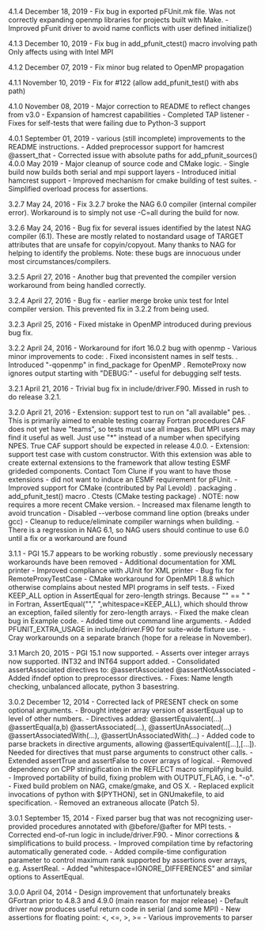 4.1.4   December 18, 2019
	- Fix bug in exported pFUnit.mk file.    Was not correctly expanding
	  openmp libraries for projects built with Make.
	- Improved pFunit driver to avoid name conflicts with
	  user defined initialize()

4.1.3   December 10, 2019
	- Fix bug in add_pfunit_ctest() macro involving path
	  Only affects using with Intel MPI
	
4.1.2   December 07, 2019
	- Fix minor bug related to OpenMP propagation
	
4.1.1   November 10, 2019
	- Fix for #122 (allow add_pfunit_test() with abs path)

	
4.1.0   November 08, 2019
	- Major correction to README to reflect changes from v3.0
	- Expansion of hamcrest capabilities
	- Completed TAP listener
	- Fixes for self-tests that were failing due to Python-3 support
	
	
	
4.0.1   September 01, 2019
        - various (still incomplete) improvements to the README instructions.
	- Added preprocessor support for hamcrest @assert_that
	- Corrected issue with absolute paths for add_pfunit_sources()
4.0.0   May 2019
        - Major cleanup of source code and CMake logic.
	- Single build now builds both serial and mpi support layers
	- Introduced initial hamcrest support
	- Improved mechanism for cmake building of test suites.
	- Simplified overload process for assertions.

3.2.7   May 24, 2016
	- Fix 3.2.7 broke the NAG 6.0 compiler (internal compiler error).
	  Workaround is to simply not use -C=all during the build for now.
	
3.2.6   May 24, 2016
	- Bug fix for several issues identified by the latest NAG compiler
	(6.1).  These are mostly related to nostandard usage of TARGET
	attributes that are unsafe for copyin/copyout.  Many thanks to NAG
	for helping to identify the problems.  Note: these bugs are
	innocuous under most circumstances/compilers.
	
3.2.5   April 27, 2016
	- Another bug that prevented the compiler version workaround from
          being handled correctly.
	
3.2.4   April 27, 2016
	- Bug fix - earlier merge broke unix test for Intel compiler
          version.  This prevented fix in 3.2.2 from being used.
	
3.2.3   April 25, 2016
	- Fixed mistake in OpenMP introduced during previous bug fix.
	
3.2.2   April 24, 2016
	- Workaround for ifort 16.0.2 bug with openmp
	- Various minor improvements to code:
          . Fixed inconsistent names in self tests.
          . Introduced "-qopenmp" in find_package for OpenMP
          . RemoteProxy now ignores output starting with "DEBUG:" - useful
            for debugging self tests.

	
3.2.1	April 21, 2016
	- Trivial bug fix in include/driver.F90.   Missed in rush to do release 3.2.1.
	
3.2.0	April 21, 2016
	- Extension: support test to run on "all available" pes.
	  . This is primarily aimed to enable testing coarray Fortran procedures
	    CAF does not yet have "teams", so tests must use all images.  But
	    MPI users may find it useful as well.   Just use "*" instead of a number
	    when specifying NPES.   True CAF support should be expected in release 4.0.0.
	- Extension: support test case with custom constructor.   With this extension was
	  able to create external extensions to the framework that allow testing ESMF grideded
          components.  Contact Tom Clune if you want to have those extensions - did not want to
	  induce an ESMF requirement for pFUnit.
	- Improved support for CMake (contributed by Pal Levold)
	  . packaging
	  . add_pfunit_test() macro
	  . Ctests (CMake testing package)
	  . NOTE: now requires a more recent CMake version.
	- Increased max filename length to avoid truncation
	- Disabled --verbose command line option (breaks under gcc)
	- Cleanup to reduce/eliminate compiler warnings when building.
	- There is a regression in NAG 6.1, so NAG users should continue to use 6.0 until a
	  fix or a workaround are found
	
3.1.1
	- PGI 15.7 appears to be working robustly
	  . some previously necessary workarounds have been removed
	- Additional documentation for XML printer
	- Improved compliance with JUnit for XML printer
	- Bug fix for RemoteProxyTestCase
	- CMake workaround for OpenMPI 1.8.8 which otherwise complains about nested
	  MPI programs in self tests.
	- Fixed KEEP_ALL option in AssertEqual for zero-length strings.
	  Because "" == " " in Fortran, AssertEqual(""," ",whitespace=KEEP_ALL),
	  which should throw an exception, failed silently for zero-length arrays.
	- Fixed the make clean bug in Example code.
	- Added time out command line arguments.
	- Added PFUNIT_EXTRA_USAGE in include/driver.F90 for suite-wide fixture use.
	- Cray workarounds on a separate branch (hope for a release in November).

3.1	March 20, 2015
	- PGI 15.1 now supported.
	- Asserts over integer arrays now supported. INT32 and INT64 support added.
	- Consolidated assertAssociated directives to:
	    @assertAssociated
	    @assertNotAssociated
	- Added ifndef option to preprocessor directives.
	- Fixes: Name length checking, unbalanced allocate, python 3 basestring.

3.0.2	December 12, 2014
	- Corrected lack of PRESENT check on some optional arguments.
	- Brought integer array version of assertEqual up to level of other numbers.
	- Directives added:
	    @assertEquivalent(...)
	    @assertEqual(a,b)
	    @assertAssociated(...), @assertUnAssociated(...)
	    @assertAssociatedWith(...), @assertUnAssociatedWith(...)
	- Added code to parse brackets in directive arguments,
	    allowing @assertEquivalent([...],[...]).
	    Needed for directives that must parse arguments to construct other calls.
	- Extended assertTrue and assertFalse to cover arrays of logical.
	- Removed dependency on CPP stringification in the REFLECT macro simplifying build.
	- Improved portability of build, fixing problem with OUTPUT_FLAG, i.e. "-o".
	- Fixed build problem on NAG, cmake/gmake, and OS X.
	- Replaced explicit invocations of python with $(PYTHON), set in GNUmakefile,
	    to aid specification.
	- Removed an extraneous allocate (Patch 5).

3.0.1	September 15, 2014
	- Fixed parser bug that was not recognizing user-provided procedures
 	  annotated with @before/@after for MPI tests.
	- Corrected end-of-run logic in include/driver.F90.
	- Minor corrections & simplifications to build process.
	- Improved compilation time by refactoring automatically generated code.
	- Added compile-time configuration parameter to control maximum rank
	  supported by assertions over arrays, e.g. AssertReal.
	- Added "whitespace=IGNORE_DIFFERENCES" and similar options to AssertEqual.


3.0.0	April 04, 2014
	- Design improvement that unfortunately breaks GFortran prior to
	  4.8.3 and 4.9.0 (main reason for major release)
	- Default driver now produces useful return code in serial (and some MPI)
	- New assertions for floating point:  <, <=, >, >=
	- Various improvements to parser



